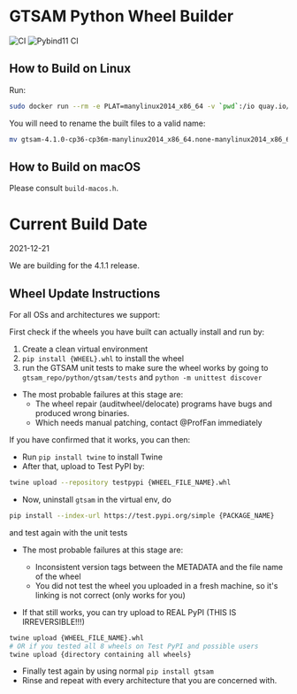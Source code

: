 # GTSAM Python Wheel Builder

![CI](https://github.com/ProfFan/gtsam-manylinux-build/workflows/CI/badge.svg) ![Pybind11 CI](https://github.com/borglab/gtsam-manylinux-build/workflows/Pybind11%20CI/badge.svg)

## How to Build on Linux

Run:
```bash
sudo docker run --rm -e PLAT=manylinux2014_x86_64 -v `pwd`:/io quay.io/pypa/manylinux2014_x86_64 /io/build-wheels.sh
```

You will need to rename the built files to a valid name:

```bash
mv gtsam-4.1.0-cp36-cp36m-manylinux2014_x86_64.none-manylinux2014_x86_64.whl gtsam-4.1.0-cp36-none-any.whl
```

## How to Build on macOS

Please consult `build-macos.h`.

# Current Build Date

2021-12-21

We are building for the 4.1.1 release.

## Wheel Update Instructions

For all OSs and architectures we support:

First check if the wheels you have built can actually install and run by:

1. Create a clean virtual environment
2. `pip install {WHEEL}.whl` to install the wheel
3. run the GTSAM unit tests to make sure the wheel works by going to `gtsam_repo/python/gtsam/tests` and `python -m unittest discover`

* The most probable failures at this stage are:
  * The wheel repair (auditwheel/delocate) programs have bugs and produced wrong binaries.
  * Which needs manual patching, contact @ProfFan immediately

If you have confirmed that it works, you can then:

* Run `pip install twine` to install Twine
* After that, upload to Test PyPI by:
```bash
twine upload --repository testpypi {WHEEL_FILE_NAME}.whl
```
* Now, uninstall `gtsam` in the virtual env, do
```bash
pip install --index-url https://test.pypi.org/simple {PACKAGE_NAME}
```
and test again with the unit tests

* The most probable failures at this stage are:
  * Inconsistent version tags between the METADATA and the file name of the wheel
  * You did not test the wheel you uploaded in a fresh machine, so it's linking is not correct (only works for you)

* If that still works, you can try upload to REAL PyPI (THIS IS IRREVERSIBLE!!!)
```bash
twine upload {WHEEL_FILE_NAME}.whl
# OR if you tested all 8 wheels on Test PyPI and possible users
twine upload {directory containing all wheels}
```
* Finally test again by using normal `pip install gtsam`
* Rinse and repeat with every architecture that you are concerned with.
